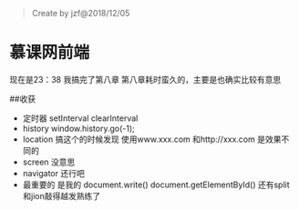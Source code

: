 > Create by jzf@2018/12/05

# 慕课网前端
现在是23：38 我搞完了第八章
第八章耗时蛮久的，主要是也确实比较有意思

##收获
* 定时器
    setInterval clearInterval
* history
    window.history.go(-1);
* location
    搞这个的时候发现 使用www.xxx.com 和http://xxx.com  是效果不同的
* screen 没意思
* navigator 还行吧
* 最重要的
    是我的 document.write() document.getElementById()  还有split 和jion敲得越发熟练了
    

